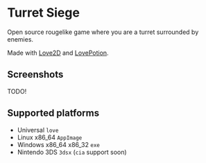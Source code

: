 # Turret Siege
Open source rougelike game where you are a turret surrounded by enemies.

Made with [Love2D](https://love2d.org/) and [LovePotion](https://lovebrew.org/).

## Screenshots
TODO!

## Supported platforms
- Universal `love`
- Linux x86_64 `AppImage`
- Windows x86_64 x86_32 `exe`
- Nintendo 3DS `3dsx` (`cia` support soon)
